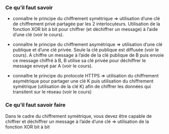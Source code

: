 ### Ce qu’il faut savoir
- connaître le principe du chiffrement symétrique => utilisation d’une clé de chiffrement privé partagée par les 2 interlocuteurs. Utilisation de la fonction XOR bit à bit pour
chiffrer (et déchiffrer un message) à l’aide d’une clé (voir le cours).

- connaître le principe du chiffrement asymétrique => utilisation d’une clé publique et d’une clé privée. Seule la clé publique est diffusée (voir le cours). A chiffre un
message à l’aide de la clé publique de B puis envoie ce message chiffré à B, B utilise sa clé privée pour déchiffrer le message envoyé par A (voir le cours).

- connaître le principe du protocole HTTPS => utilisation du chiffrement asymétrique pour partager une clé K puis utilisation du chiffrement symétrique (utilisation de la
clé K) afin de chiffrer les données qui transitent sur le réseau (voir le cours)

### Ce qu’il faut savoir faire
Dans le cadre du chiffrement symétrique, vous devez être capable de chiffrer et déchiffrer un message à l’aide d’une clé => utilisation de la fonction XOR bit à bit